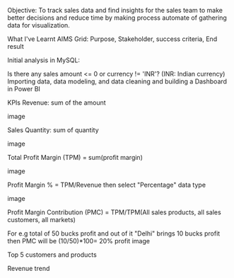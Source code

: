 Objective:
To track sales data and find insights for the sales team to make better decisions and reduce time by making process automate of gathering data for visualization.

What I've Learnt
AIMS Grid: Purpose, Stakeholder, success criteria, End result

Initial analysis in MySQL:

Is there any sales amount <= 0 or currency != 'INR'? (INR: Indian currency)
Importing data, data modeling, and data cleaning and building a Dashboard in Power BI


KPIs
Revenue: sum of the amount

image

Sales Quantity: sum of quantity

image

Total Profit Margin (TPM) = sum(profit margin)

image

Profit Margin % = TPM/Revenue then select "Percentage" data type

image

Profit Margin Contribution (PMC) = TPM/TPM(All sales products, all sales customers, all markets)

For e.g total of 50 bucks profit and out of it "Delhi" brings 10 bucks profit then PMC will be (10/50)*100= 20% profit
image

Top 5 customers and products

Revenue trend

